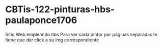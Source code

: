 # CBTis-122-pinturas-hbs-paulaponce1706
Sitio Web empleando hbs
Para ver cada pintor por páginas separadas le tiene que dar click a su img correspondiente

